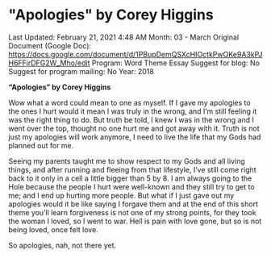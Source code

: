 # "Apologies" by Corey Higgins

Last Updated: February 21, 2021 4:48 AM
Month: 03 - March
Original Document (Google Doc): https://docs.google.com/document/d/1PBupDemQSXcHIOctkPwOKe9A3kPJH6FFjrDFG2W_Mho/edit
Program: Word Theme Essay
Suggest for blog: No
Suggest for program mailing: No
Year: 2018

**“Apologies” by Corey Higgins**

Wow what a word could mean to one as myself. If I gave my apologies to the ones I hurt would it mean I was truly in the wrong, and I’m still feeling it was the right thing to do. But truth be told, I knew I was in the wrong and I went over the top, thought no one hurt me and got away with it. Truth is not just my apologies will work anymore, I need to live the life that my Gods had planned out for me.

Seeing my parents taught me to show respect to my Gods and all living things, and after running and fleeing from that lifestyle, I’ve still come right back to it only in a cell a little bigger than 5 by 8. I am always going to the Hole because the people I hurt were well-known and they still try to get to me; and I end up hurting more people. But what if I just gave out my apologies would it be like saying I forgave them and at the end of this short theme you’ll learn forgiveness is not one of my strong points, for they took the woman I loved, so I went to war. Hell is pain with love gone, but so is not being loved, once felt love.

So apologies, nah, not there yet.